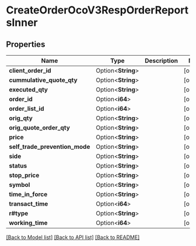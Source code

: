 # CreateOrderOcoV3RespOrderReportsInner

## Properties

Name | Type | Description | Notes
------------ | ------------- | ------------- | -------------
**client_order_id** | Option<**String**> |  | [optional]
**cummulative_quote_qty** | Option<**String**> |  | [optional]
**executed_qty** | Option<**String**> |  | [optional]
**order_id** | Option<**i64**> |  | [optional]
**order_list_id** | Option<**i64**> |  | [optional]
**orig_qty** | Option<**String**> |  | [optional]
**orig_quote_order_qty** | Option<**String**> |  | [optional]
**price** | Option<**String**> |  | [optional]
**self_trade_prevention_mode** | Option<**String**> |  | [optional]
**side** | Option<**String**> |  | [optional]
**status** | Option<**String**> |  | [optional]
**stop_price** | Option<**String**> |  | [optional]
**symbol** | Option<**String**> |  | [optional]
**time_in_force** | Option<**String**> |  | [optional]
**transact_time** | Option<**i64**> |  | [optional]
**r#type** | Option<**String**> |  | [optional]
**working_time** | Option<**i64**> |  | [optional]

[[Back to Model list]](../README.md#documentation-for-models) [[Back to API list]](../README.md#documentation-for-api-endpoints) [[Back to README]](../README.md)


